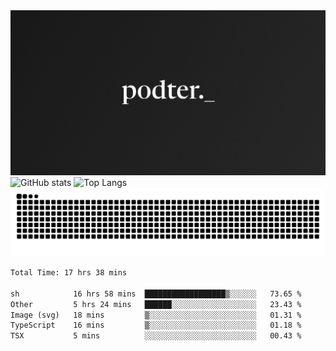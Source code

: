 <div>
    <a href="https://podter.me">
        <img alt="podter._" src="https://raw.githubusercontent.com/Podter/podter.me/main/public/og.png">
    </a>
</div>

<div>
    <picture>
      <source media="(prefers-color-scheme: dark)" srcset="https://github-readme-stats.vercel.app/api?username=podter&line_height=27&show_icons=true&count_private=true&bg_color=171717&text_color=d4d4d4&icon_color=d4d4d4&title_color=fafafa&hide_border=true" />
      <source media="(prefers-color-scheme: light)" srcset="https://github-readme-stats.vercel.app/api?username=podter&line_height=27&show_icons=true&count_private=true&bg_color=f5f5f5&text_color=404040&icon_color=404040&title_color=0a0a0a&hide_border=true" />
      <img alt="GitHub stats" src="https://github-readme-stats.vercel.app/api?username=podter&line_height=27&show_icons=true&count_private=true&bg_color=f5f5f5&text_color=404040&icon_color=404040&title_color=0a0a0a&hide_border=true" />
    </picture>
    <picture>
      <source media="(prefers-color-scheme: dark)" srcset="https://github-readme-stats.vercel.app/api/top-langs/?username=podter&bg_color=171717&text_color=d4d4d4&title_color=fafafa&hide_border=true&langs_count=3" />
      <source media="(prefers-color-scheme: light)" srcset="https://github-readme-stats.vercel.app/api/top-langs/?username=podter&bg_color=f5f5f5&text_color=404040&title_color=0a0a0a&hide_border=true&langs_count=3" />
      <img alt="Top Langs" src="https://github-readme-stats.vercel.app/api/top-langs/?username=podter&bg_color=f5f5f5&text_color=404040&title_color=0a0a0a&hide_border=true&langs_count=3" />
    </picture>
</div>

<div>
    <picture>
      <source media="(prefers-color-scheme: dark)" srcset="https://raw.githubusercontent.com/Podter/Podter/output/snake-dark.svg" />
      <source media="(prefers-color-scheme: light)" srcset="https://raw.githubusercontent.com/Podter/Podter/output/snake-light.svg" />
      <img alt="GitHub contribution grid snake animation" src="https://raw.githubusercontent.com/Podter/Podter/output/snake-light.svg" />
    </picture>
</div>

<div>
    <!--START_SECTION:waka-->

```txt
Total Time: 17 hrs 38 mins

sh            16 hrs 58 mins  ██████████████████▒░░░░░░   73.65 %
Other         5 hrs 24 mins   ██████░░░░░░░░░░░░░░░░░░░   23.43 %
Image (svg)   18 mins         ▒░░░░░░░░░░░░░░░░░░░░░░░░   01.31 %
TypeScript    16 mins         ▒░░░░░░░░░░░░░░░░░░░░░░░░   01.18 %
TSX           5 mins          ░░░░░░░░░░░░░░░░░░░░░░░░░   00.43 %
```

<!--END_SECTION:waka-->
</div>
